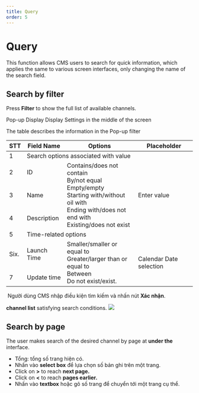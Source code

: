 ```yaml
---
title: Query
order: 5
---
```


# Query
This function allows CMS users to search for quick information, which applies the same to various screen interfaces, only changing the name of the search field.

## Search by filter

Press **Filter** to show the full list of available channels.

Pop-up Display Display Settings in the middle of the screen

<!-- ![]()  -->

 The table describes the information in the Pop-up filter



<table class="tg">
<thead>
  <tr>
    <th class="tg-0lax" style="font-weight:bold">STT</th>
    <th class="tg-0lax" style="font-weight:bold">Field Name</th>
    <th class="tg-0lax" style="font-weight:bold">Options</th>
    <th class="tg-0lax" style="font-weight:bold">Placeholder</th>
  </tr>
</thead>
<tbody>
  <tr>
    <td class="tg-0lax">1</td>
    <td class="tg-0lax" colspan="3">Search options associated with value</td>
  </tr>
  <tr>
    <td class="tg-0lax">2</td>
    <td class="tg-0lax">ID</td>
    <td class="tg-0lax" rowspan="3">Contains/does not contain<br>By/not equal<br>Empty/empty<br>Starting with/without oil with<br>Ending with/does not end with<br>Existing/does not exist</td>
    <td class="tg-0lax" rowspan="3">Enter value</td>
  </tr>
  <tr>
    <td class="tg-0lax">3</td>
    <td class="tg-0lax">Name </td>
  </tr>
  <tr>
    <td class="tg-0lax">4</td>
    <td class="tg-0lax">Description</td>
  </tr>
  <tr>
    <td class="tg-0lax">5</td>
    <td class="tg-0lax" colspan="3">Time-related options</td>
  </tr>
  <tr>
    <td class="tg-0lax">Six.</td>
    <td class="tg-0lax">Launch Time</td>
    <td class="tg-0lax" rowspan="2">Smaller/smaller or equal to<br>Greater/larger than or equal to <br>Between<br>Do not exist/exist.</td>
    <td class="tg-0lax" rowspan="2">Calendar Date selection</td>
  </tr>
  <tr>
    <td class="tg-0lax">7</td>
    <td class="tg-0lax">Update time</td>
  </tr>
</tbody>
</table>

​   Người dùng CMS nhập điều kiện tìm kiếm và nhấn nút **Xác nhận**.

**channel list** satisfying search conditions. ![](/images/lrm/list/channel-lrm-filter.png)

## Search by page
 The user makes search of the desired channel by page at **under the** interface.
<!-- ![]() -->

-   Tổng: tổng số trang hiện có.
-   Nhấn vào **select box** để lựa chọn số bản ghi trên một trang.
-   Click on **>** to reach **next page.**
-   Click on **<** to reach **pages earlier.**
-   Nhấn vào **textbox** hoặc gõ số trang để chuyển tới một trang cụ thể.
